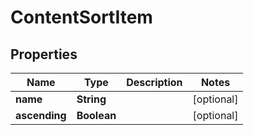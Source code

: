 
# ContentSortItem

## Properties
Name | Type | Description | Notes
------------ | ------------- | ------------- | -------------
**name** | **String** |  |  [optional]
**ascending** | **Boolean** |  |  [optional]



